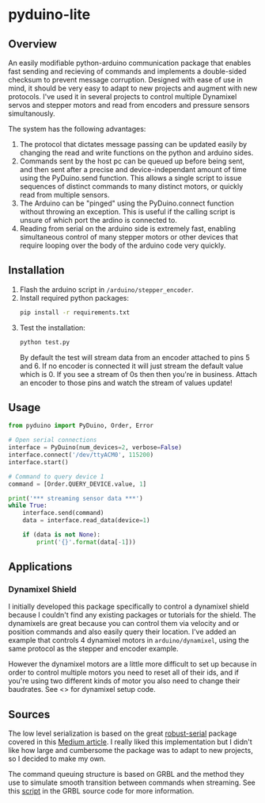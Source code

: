 # pyduino-lite
## Overview 
An easily modifiable python-arduino communication package that enables fast sending and recieving of commands and implements a double-sided checksum to prevent message corruption. Designed with ease of use in mind, it should be very easy to adapt to new projects and augment with new protocols. I've used it in several projects to control multiple Dynamixel servos and stepper motors and read from encoders and pressure sensors simultanously.

The system has the following advantages:

1) The protocol that dictates message passing can be updated easily by changing the read and write functions on the python and arduino sides.
2) Commands sent by the host pc can be queued up before being sent, and then sent after a precise and device-independant amount of time using the PyDuino.send function. This allows a single script to issue sequences of distinct commands to many distinct motors, or quickly read from multiple sensors.
3) The Arduino can be "pinged" using the PyDuino.connect function without throwing an exception. This is useful if the calling script is unsure of which port the ardino is connected to.
4) Reading from serial on the arduino side is extremely fast, enabling simultaneous control of many stepper motors or other devices that require looping over the body of the arduino code very quickly.

## Installation
1) Flash the arduino script in `/arduino/stepper_encoder`.
2) Install required python packages:
    ```bash
    pip install -r requirements.txt
    ```
3) Test the installation:
    ```bash
    python test.py
    ```
    By default the test will stream data from an encoder attached to pins 5 and 6. If no encoder is connected it will just stream the default value which is 0. If you see a stream of 0s then then you're in business. Attach an encoder to those pins and watch the stream of values update!

## Usage
```python
from pyduino import PyDuino, Order, Error

# Open serial connections
interface = PyDuino(num_devices=2, verbose=False)
interface.connect('/dev/ttyACM0', 115200)
interface.start()

# Command to query device 1
command = [Order.QUERY_DEVICE.value, 1]

print('*** streaming sensor data ***')
while True:
    interface.send(command)
    data = interface.read_data(device=1)

    if (data is not None):
        print('{}'.format(data[-1]))
```

## Applications
### Dynamixel Shield
I initially developed this package specifically to control a dynamixel shield because I couldn't find any existing packages or tutorials for the shield. The dynamixels are great because you can control them via velocity and or position commands and also easily query their location. I've added an example that controls 4 dynamixel motors in `arduino/dynamixel`, using the same protocol as the stepper and encoder example.

However the dynamixel motors are a little more difficult to set up because in order to control multiple motors you need to reset all of their ids, and if you're using two different kinds of motor you also need to change their baudrates. See <> for dynamixel setup code.

## Sources
The low level serialization is based on the great [robust-serial](https://github.com/araffin/arduino-robust-serial) package covered in this [Medium article](https://medium.com/@araffin/simple-and-robust-computer-arduino-serial-communication-f91b95596788). I really liked this implementation but I didn't like how large and cumbersome the package was to adapt to new projects, so I decided to make my own.

The command queuing structure is based on GRBL and the method they use to simulate smooth transition between commands when streaming. See this [script](https://github.com/grbl/grbl/blob/master/doc/script/stream.py) in the GRBL source code for more information.
